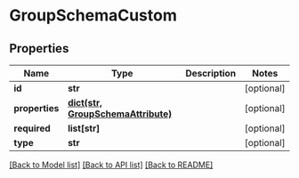 # GroupSchemaCustom

## Properties
Name | Type | Description | Notes
------------ | ------------- | ------------- | -------------
**id** | **str** |  | [optional] 
**properties** | [**dict(str, GroupSchemaAttribute)**](GroupSchemaAttribute.md) |  | [optional] 
**required** | **list[str]** |  | [optional] 
**type** | **str** |  | [optional] 

[[Back to Model list]](../README.md#documentation-for-models) [[Back to API list]](../README.md#documentation-for-api-endpoints) [[Back to README]](../README.md)

